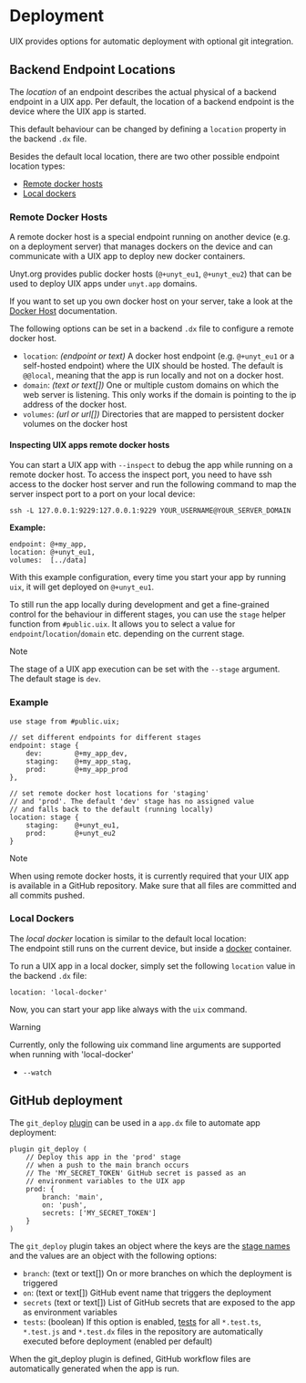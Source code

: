 # Deployment
UIX provides options for automatic deployment with optional git integration.

## Backend Endpoint Locations

The *location* of an endpoint describes the actual physical of a backend endpoint in a UIX app.
Per default, the location of a backend endpoint is the device where the UIX app is started.

This default behaviour can be changed by defining a `location` property in the backend `.dx` file.

Besides the default local location, 
there are two other possible endpoint location types:
 * [Remote docker hosts](#remote-docker-hosts)
 * [Local dockers](#local-dockers)

### Remote Docker Hosts

A remote docker host is a special endpoint running on another device (e.g. on a deployment server) that manages
dockers on the device and can communicate with a UIX app to deploy new docker containers.

Unyt.org provides public docker hosts (`@+unyt_eu1`, `@+unyt_eu2`) that can be used to deploy UIX apps under `unyt.app` domains.

If you want to set up you own docker host on your server, take a look at the [Docker Host](https://github.com/unyt-org/docker-host/) documentation.

The following options can be set in a backend `.dx` file to configure a remote docker host.

* `location`: *(endpoint or text)* A docker host endpoint (e.g. `@+unyt_eu1` or a self-hosted endpoint) where the UIX should be hosted. The default is `@@local`, meaning that the app is run locally and not on a docker host.
* `domain`: *(text or text[])* One or multiple custom domains on which the web server is listening. This only works if the domain is pointing to the ip address of the docker host.
* `volumes`: *(url or url[])* Directories that are mapped to persistent docker volumes on the docker host


#### Inspecting UIX apps remote docker hosts

You can start a UIX app with `--inspect` to debug the app while running on a remote docker host.
To access the inspect port, you need to have ssh access to the docker host server and run the following command to map the server inspect port to a port on your local device:

```
ssh -L 127.0.0.1:9229:127.0.0.1:9229 YOUR_USERNAME@YOUR_SERVER_DOMAIN
```

**Example:**

```datex
endpoint: @+my_app,
location: @+unyt_eu1,
volumes:  [../data]
```

With this example configuration, every time you start your app by running `uix`,
it will get deployed on `@+unyt_eu1`.

To still run the app locally during development and
get a fine-grained control for the behaviour in different stages,
you can use the `stage` helper function from `#public.uix`.
It allows you to select a value for `endpoint`/`location`/`domain` etc.
depending on the current stage.

> [!NOTE]
> The stage of a UIX app execution can be set with the `--stage` argument.
> The default stage is `dev`.

### Example
```datex
use stage from #public.uix;

// set different endpoints for different stages
endpoint: stage {
    dev:        @+my_app_dev,
    staging:    @+my_app_stag,
    prod:       @+my_app_prod
},

// set remote docker host locations for 'staging'
// and 'prod'. The default 'dev' stage has no assigned value 
// and falls back to the default (running locally)
location: stage {
    staging:    @+unyt_eu1,
    prod:       @+unyt_eu2
}
```

> [!NOTE]
> When using remote docker hosts, it is currently required that
> your UIX app is available in a GitHub repository. Make sure
> that all files are committed and all commits pushed.

### Local Dockers

The *local docker* location is similar to the default local location:<br>
The endpoint still runs on the current device, but inside a [docker](https://www.docker.com/) container.

To run a UIX app in a local docker, simply set the following `location` value in the backend `.dx` file:
```
location: 'local-docker'
```

Now, you can start your app like always with the `uix` command.

> [!WARNING]
> Currently, only the following uix command line arguments are supported when running with 'local-docker'
> * `--watch`


## GitHub deployment

The `git_deploy` [plugin](./15%20Plugins.md) can be used in a `app.dx` file to automate app deployment:

```datex
plugin git_deploy (
    // Deploy this app in the 'prod' stage
    // when a push to the main branch occurs
    // The 'MY_SECRET_TOKEN' GitHub secret is passed as an
    // environment variables to the UIX app
    prod: {
        branch: 'main',
        on: 'push',
        secrets: ['MY_SECRET_TOKEN']
    }
)
```


The `git_deploy` plugin takes an object where the keys are the [stage names](#app-deployment-stages) and the values are an object with the following options:

* `branch`: (text or text[]) On or more branches on which the deployment is triggered
* `on`: (text or text[]) GitHub event name that triggers the deployment
* `secrets` (text or text[]) List of GitHub secrets that are exposed to the app as environment variables
* `tests`: (boolean) If this option is enabled, [tests](https://github.com/unyt-org/unyt-tests/) for all `*.test.ts`, `*.test.js` and `*.test.dx`
    files in the repository are automatically executed before deployment (enabled per default)

When the git_deploy plugin is defined, GitHub workflow files are automatically generated when the app is run.

